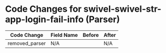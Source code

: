 # Code Changes for swivel-swivel-str-app-login-fail-info (Parser)

| Code Change | Field Name | Before | After |
|-------------|------------|--------|-------|
| removed_parser | N/A |  | N/A |